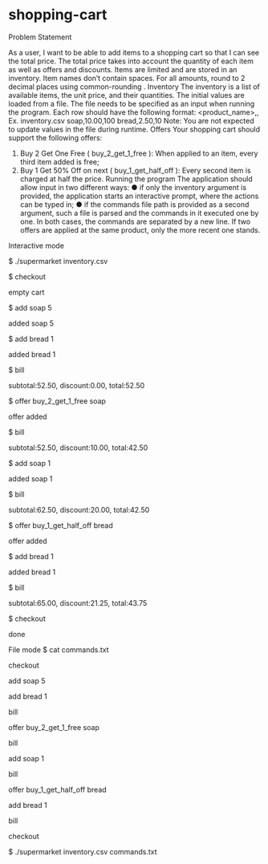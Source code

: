 # shopping-cart

Problem Statement

As a user, I want to be able to add items to a shopping cart so that I can see the total
price. The total price takes into account the quantity of each item as well as offers and
discounts. Items are limited and are stored in an inventory. Item names don’t contain
spaces. For all amounts, round to 2 decimal places using common-rounding .
Inventory
The inventory is a list of available items, the unit price, and their quantities. The initial
values are loaded from a file. The file needs to be specified as an input when running
the program.
Each row should have the following format:
<product_name>,<amount>,<quantity>
Ex.
inventory.csv
soap,10.00,100
bread,2.50,10
Note: You are not expected to update values in the file during runtime.
Offers
Your shopping cart should support the following offers:
1. Buy 2 Get One Free ( buy_2_get_1_free ): When applied to an item, every third
item added is free;
2. Buy 1 Get 50% Off on next ( buy_1_get_half_off ): Every second item is charged
at half the price.
Running the program
The application should allow input in two different ways:
● if only the inventory argument is provided, the application starts an interactive
prompt, where the actions can be typed in;
● if the commands file path is provided as a second argument, such a file is parsed
and the commands in it executed one by one.
In both cases, the commands are separated by a new line. If two offers are applied at
the same product, only the more recent one stands.

Interactive mode

$ ./supermarket inventory.csv

$ checkout

empty cart

$ add soap 5

added soap 5

$ add bread 1

added bread 1

$ bill

subtotal:52.50, discount:0.00, total:52.50

$ offer buy_2_get_1_free soap

offer added

$ bill

subtotal:52.50, discount:10.00, total:42.50

$ add soap 1

added soap 1

$ bill

subtotal:62.50, discount:20.00, total:42.50

$ offer buy_1_get_half_off bread

offer added

$ add bread 1

added bread 1

$ bill

subtotal:65.00, discount:21.25, total:43.75

$ checkout

done


File mode
$ cat commands.txt

checkout

add soap 5

add bread 1

bill

offer buy_2_get_1_free soap

bill

add soap 1

bill

offer buy_1_get_half_off bread

add bread 1

bill

checkout

$ ./supermarket inventory.csv commands.txt
